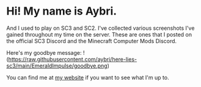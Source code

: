 # Hi! My name is Aybri.
And I used to play on SC3 and SC2.
I've collected various screenshots I've gained throughout my time on the server. These are ones that I posted on the official SC3 Discord and the Minecraft Computer Mods Discord.

Here's my goodbye message:
!(https://raw.githubusercontent.com/aybri/here-lies-sc3/main/EmeraldImpulse/goodbye.png)

You can find me at [my website](https://aybri.org) if you want to see what I'm up to.
